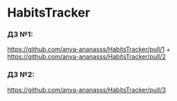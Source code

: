 # HabitsTracker
### ДЗ №1: 
https://github.com/anya-ananasss/HabitsTracker/pull/1 + https://github.com/anya-ananasss/HabitsTracker/pull/2
### ДЗ №2:
https://github.com/anya-ananasss/HabitsTracker/pull/3
